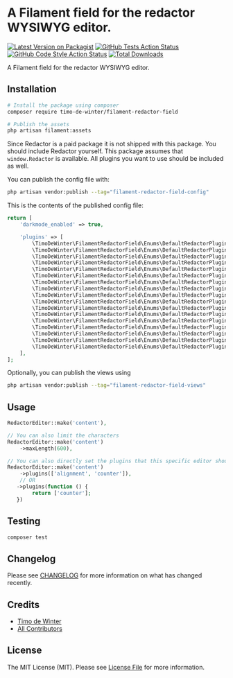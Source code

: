 # A Filament field for the redactor WYSIWYG editor.

[![Latest Version on Packagist](https://img.shields.io/packagist/v/timo-de-winter/filament-redactor-field.svg?style=flat-square)](https://packagist.org/packages/timo-de-winter/filament-redactor-field)
[![GitHub Tests Action Status](https://img.shields.io/github/actions/workflow/status/timo-de-winter/filament-redactor-field/run-tests.yml?branch=main&label=tests&style=flat-square)](https://github.com/timo-de-winter/filament-redactor-field/actions?query=workflow%3Arun-tests+branch%3Amain)
[![GitHub Code Style Action Status](https://img.shields.io/github/actions/workflow/status/timo-de-winter/filament-redactor-field/fix-php-code-style-issues.yml?branch=main&label=code%20style&style=flat-square)](https://github.com/timo-de-winter/filament-redactor-field/actions?query=workflow%3A"Fix+PHP+code+style+issues"+branch%3Amain)
[![Total Downloads](https://img.shields.io/packagist/dt/timo-de-winter/filament-redactor-field.svg?style=flat-square)](https://packagist.org/packages/timo-de-winter/filament-redactor-field)

A Filament field for the redactor WYSIWYG editor.

## Installation
```bash
# Install the package using composer
composer require timo-de-winter/filament-redactor-field

# Publish the assets
php artisan filament:assets
```

Since Redactor is a paid package it is not shipped with this package. You should include Redactor yourself. This package assumes that `window.Redactor` is available. All plugins you want to use should be included as well.

You can publish the config file with:
```bash
php artisan vendor:publish --tag="filament-redactor-field-config"
```

This is the contents of the published config file:
```php
return [
    'darkmode_enabled' => true,

    'plugins' => [
        \TimoDeWinter\FilamentRedactorField\Enums\DefaultRedactorPlugin::Alignment,
        \TimoDeWinter\FilamentRedactorField\Enums\DefaultRedactorPlugin::BlockBackground,
        \TimoDeWinter\FilamentRedactorField\Enums\DefaultRedactorPlugin::BlockBorder,
        \TimoDeWinter\FilamentRedactorField\Enums\DefaultRedactorPlugin::BlockColor,
        \TimoDeWinter\FilamentRedactorField\Enums\DefaultRedactorPlugin::BlockFontsize,
        \TimoDeWinter\FilamentRedactorField\Enums\DefaultRedactorPlugin::BlockSpacing,
        \TimoDeWinter\FilamentRedactorField\Enums\DefaultRedactorPlugin::Emoji,
        \TimoDeWinter\FilamentRedactorField\Enums\DefaultRedactorPlugin::FontColor,
        \TimoDeWinter\FilamentRedactorField\Enums\DefaultRedactorPlugin::FontFamily,
        \TimoDeWinter\FilamentRedactorField\Enums\DefaultRedactorPlugin::FontSize,
        \TimoDeWinter\FilamentRedactorField\Enums\DefaultRedactorPlugin::FullScreen,
        \TimoDeWinter\FilamentRedactorField\Enums\DefaultRedactorPlugin::Icons,
        \TimoDeWinter\FilamentRedactorField\Enums\DefaultRedactorPlugin::ImageResize,
        \TimoDeWinter\FilamentRedactorField\Enums\DefaultRedactorPlugin::Limiter,
        \TimoDeWinter\FilamentRedactorField\Enums\DefaultRedactorPlugin::SpecialChars,
        \TimoDeWinter\FilamentRedactorField\Enums\DefaultRedactorPlugin::TextExpander,
        \TimoDeWinter\FilamentRedactorField\Enums\DefaultRedactorPlugin::Variable,
    ],
];
```

Optionally, you can publish the views using
```bash
php artisan vendor:publish --tag="filament-redactor-field-views"
```

## Usage

```php
RedactorEditor::make('content'),

// You can also limit the characters
RedactorEditor::make('content')
    ->maxLength(600),

// You can also directly set the plugins that this specific editor should use (normally it looks at the config)
RedactorEditor::make('content')
    ->plugins(['alignment', 'counter']),
    // OR
   ->plugins(function () {
        return ['counter'];
   })
```

## Testing

```bash
composer test
```

## Changelog

Please see [CHANGELOG](CHANGELOG.md) for more information on what has changed recently.

## Credits

- [Timo de Winter](https://github.com/timo-de-winter)
- [All Contributors](../../contributors)

## License

The MIT License (MIT). Please see [License File](LICENSE.md) for more information.

